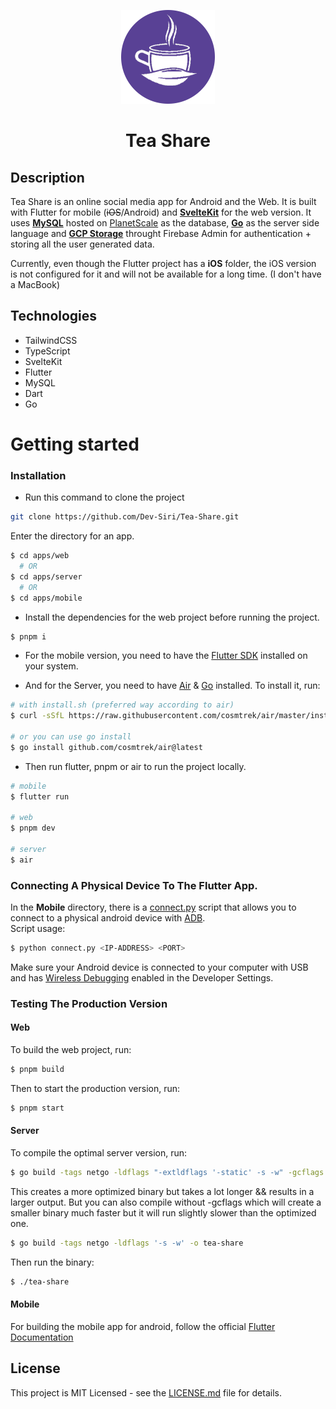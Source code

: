 <p align="center">
  <img src="images/logo.png" height="150" width="150" />
</p>

<h1 align="center">Tea Share</h1>

## Description

Tea Share is an online social media app for Android and the Web.
It is built with Flutter for mobile (~~iOS~~/Android) and **[SvelteKit](https://kit.svelte.dev)** for the web version. It uses **[MySQL](https://www.mysql.com)** hosted on [PlanetScale](https://planetscale.com) as the
database, **[Go](https://go.dev)** as the server side language and **[GCP Storage](https://cloud.google.com)** throught Firebase Admin for authentication + storing all the user generated data.

Currently, even though the Flutter project has a **iOS** folder, the iOS version is not configured for it and will not be available for a long time. (I don't have a MacBook)

## Technologies

- TailwindCSS
- TypeScript
- SvelteKit
- Flutter
- MySQL
- Dart
- Go

# Getting started

### Installation

- Run this command to clone the project

```sh
git clone https://github.com/Dev-Siri/Tea-Share.git
```

Enter the directory for an app.

```sh
$ cd apps/web
  # OR
$ cd apps/server
  # OR
$ cd apps/mobile
```

- Install the dependencies for the web project before running the project.

```sh
$ pnpm i
```

- For the mobile version, you need to have the [Flutter SDK](https://docs.flutter.dev/get-started/instal) installed on your system.

- And for the Server, you need to have [Air](https://github.com/cosmtrek) & [Go](https://go.dev/dl) installed. To install it, run:

```sh
# with install.sh (preferred way according to air)
$ curl -sSfL https://raw.githubusercontent.com/cosmtrek/air/master/install.sh | sh -s -- -b $(go env GOPATH)/bin

# or you can use go install
$ go install github.com/cosmtrek/air@latest
```

- Then run flutter, pnpm or air to run the project locally.

```sh
# mobile
$ flutter run

# web
$ pnpm dev

# server
$ air
```

### Connecting A Physical Device To The Flutter App.

In the **Mobile** directory, there is a [connect.py](apps/mobile/connect.py) script that allows you to connect to a physical android device with [ADB](https://developer.android.com/studio/command-line/adb). <br />
Script usage:

```sh
$ python connect.py <IP-ADDRESS> <PORT>
```

Make sure your Android device is connected to your computer with USB and has [Wireless Debugging](https://medium.com/android-news/wireless-debugging-through-adb-in-android-using-wifi-965f7edd163a) enabled in the Developer Settings.

### Testing The Production Version

#### Web

To build the web project, run:

```sh
$ pnpm build
```

Then to start the production version, run:

```sh
$ pnpm start
```

#### Server

To compile the optimal server version, run:

```sh
$ go build -tags netgo -ldflags "-extldflags '-static' -s -w" -gcflags "all=-N -l -B -C -S -D -M" -o bin/tea-share
```

This creates a more optimized binary but takes a lot longer && results in a larger output. But you can also compile without -gcflags which will create a smaller binary much faster but it will run slightly slower than the optimized one.

```sh
$ go build -tags netgo -ldflags '-s -w' -o tea-share
```

Then run the binary:

```sh
$ ./tea-share
```

#### Mobile

For building the mobile app for android, follow the official [Flutter Documentation](https://docs.flutter.dev/deployment/android) <br />

## License

This project is MIT Licensed - see the [LICENSE.md](LICENSE.md) file for details.
